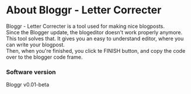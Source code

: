 
# About Bloggr - Letter Correcter
Bloggr - Letter Correcter is a tool used for making nice blogposts.<br>
Since the Blogger update, the blogeditor doesn't work properly anymore.<br>
This tool solves that. It gives you an easy to understand editor, where you can write your blogpost.<br>
Then, when you're finished, you click te FINISH button, and copy the code over to the blogger code frame.<br>

### Software version
Bloggr	v0.01-beta